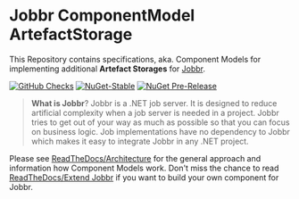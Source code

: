 # Jobbr ComponentModel ArtefactStorage

This Repository contains specifications, aka. Component Models for implementing additional **Artefact Storages** for [Jobbr](http://www.jobbr.io).

[![GitHub Checks](https://img.shields.io/github/check-runs/jobbrIO/jobbr/master)](https://github.com/jobbrIO/jobbr/actions/workflows/ci.yml)
[![NuGet-Stable](https://img.shields.io/nuget/v/Jobbr.ComponentModel.ArtefactStorage?label=NuGet%20stable)](https://www.nuget.org/packages/Jobbr.ComponentModel.ArtefactStorage)
[![NuGet Pre-Release](https://img.shields.io/nuget/vpre/Jobbr.ComponentModel.ArtefactStorage?label=NuGet%20pre)](https://www.nuget.org/packages/Jobbr.ComponentModel.ArtefactStorage)

> **What is Jobbr**?
> Jobbr is a .NET job server. It is designed to reduce artificial complexity when a job server is needed in a project.
> Jobbr tries to get out of your way as much as possible so that you can focus on business logic.
> Job implementations have no dependency to Jobbr which makes it easy to integrate Jobbr in any .NET project.

Please see [ReadTheDocs/Architecture](https://jobbr.readthedocs.io/en/latest/intro/architecture.html#) for the general approach and information how Component Models work.
Don't miss the chance to read [ReadTheDocs/Extend Jobbr](https://jobbr.readthedocs.io/en/latest/dev/extend.html) if you want to build your own component for Jobbr.